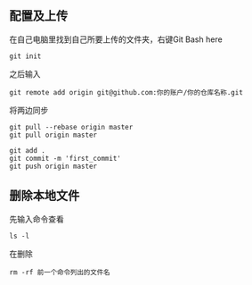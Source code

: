 ## 配置及上传

在自己电脑里找到自己所要上传的文件夹，右键Git Bash here

```
git init
```

之后输入

```
git remote add origin git@github.com:你的账户/你的仓库名称.git
```

将两边同步

```
git pull --rebase origin master
git pull origin master
```

```
git add .
git commit -m 'first_commit'
git push origin master
```



## 删除本地文件

先输入命令查看

```
ls -l
```

在删除

```
rm -rf 前一个命令列出的文件名
```


